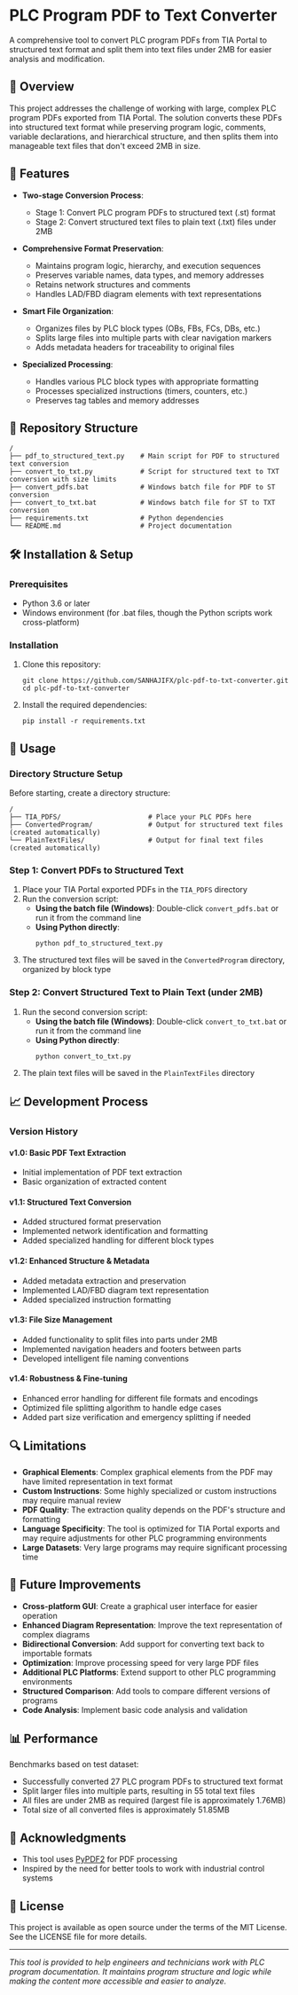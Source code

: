 # PLC Program PDF to Text Converter

A comprehensive tool to convert PLC program PDFs from TIA Portal to structured text format and split them into text files under 2MB for easier analysis and modification.

## 🌟 Overview

This project addresses the challenge of working with large, complex PLC program PDFs exported from TIA Portal. The solution converts these PDFs into structured text format while preserving program logic, comments, variable declarations, and hierarchical structure, and then splits them into manageable text files that don't exceed 2MB in size.

## 🚀 Features

- **Two-stage Conversion Process**:
  - Stage 1: Convert PLC program PDFs to structured text (.st) format
  - Stage 2: Convert structured text files to plain text (.txt) files under 2MB

- **Comprehensive Format Preservation**:
  - Maintains program logic, hierarchy, and execution sequences
  - Preserves variable names, data types, and memory addresses
  - Retains network structures and comments
  - Handles LAD/FBD diagram elements with text representations

- **Smart File Organization**:
  - Organizes files by PLC block types (OBs, FBs, FCs, DBs, etc.)
  - Splits large files into multiple parts with clear navigation markers
  - Adds metadata headers for traceability to original files

- **Specialized Processing**:
  - Handles various PLC block types with appropriate formatting
  - Processes specialized instructions (timers, counters, etc.)
  - Preserves tag tables and memory addresses

## 📂 Repository Structure

```
/
├── pdf_to_structured_text.py    # Main script for PDF to structured text conversion
├── convert_to_txt.py            # Script for structured text to TXT conversion with size limits
├── convert_pdfs.bat             # Windows batch file for PDF to ST conversion
├── convert_to_txt.bat           # Windows batch file for ST to TXT conversion
├── requirements.txt             # Python dependencies
└── README.md                    # Project documentation
```

## 🛠️ Installation & Setup

### Prerequisites

- Python 3.6 or later
- Windows environment (for .bat files, though the Python scripts work cross-platform)

### Installation

1. Clone this repository:
   ```
   git clone https://github.com/SANHAJIFX/plc-pdf-to-txt-converter.git
   cd plc-pdf-to-txt-converter
   ```

2. Install the required dependencies:
   ```
   pip install -r requirements.txt
   ```

## 📝 Usage

### Directory Structure Setup

Before starting, create a directory structure:

```
/
├── TIA_PDFS/                      # Place your PLC PDFs here
├── ConvertedProgram/              # Output for structured text files (created automatically)
└── PlainTextFiles/                # Output for final text files (created automatically)
```

### Step 1: Convert PDFs to Structured Text

1. Place your TIA Portal exported PDFs in the `TIA_PDFS` directory
2. Run the conversion script:
   - **Using the batch file (Windows)**:
     Double-click `convert_pdfs.bat` or run it from the command line
   - **Using Python directly**:
     ```
     python pdf_to_structured_text.py
     ```
3. The structured text files will be saved in the `ConvertedProgram` directory, organized by block type

### Step 2: Convert Structured Text to Plain Text (under 2MB)

1. Run the second conversion script:
   - **Using the batch file (Windows)**:
     Double-click `convert_to_txt.bat` or run it from the command line
   - **Using Python directly**:
     ```
     python convert_to_txt.py
     ```
2. The plain text files will be saved in the `PlainTextFiles` directory

## 📈 Development Process

### Version History

#### v1.0: Basic PDF Text Extraction
- Initial implementation of PDF text extraction
- Basic organization of extracted content

#### v1.1: Structured Text Conversion
- Added structured format preservation
- Implemented network identification and formatting
- Added specialized handling for different block types

#### v1.2: Enhanced Structure & Metadata
- Added metadata extraction and preservation
- Implemented LAD/FBD diagram text representation
- Added specialized instruction formatting

#### v1.3: File Size Management
- Added functionality to split files into parts under 2MB
- Implemented navigation headers and footers between parts
- Developed intelligent file naming conventions

#### v1.4: Robustness & Fine-tuning
- Enhanced error handling for different file formats and encodings
- Optimized file splitting algorithm to handle edge cases
- Added part size verification and emergency splitting if needed

## 🔍 Limitations

- **Graphical Elements**: Complex graphical elements from the PDF may have limited representation in text format
- **Custom Instructions**: Some highly specialized or custom instructions may require manual review
- **PDF Quality**: The extraction quality depends on the PDF's structure and formatting
- **Language Specificity**: The tool is optimized for TIA Portal exports and may require adjustments for other PLC programming environments
- **Large Datasets**: Very large programs may require significant processing time

## 🔮 Future Improvements

- **Cross-platform GUI**: Create a graphical user interface for easier operation
- **Enhanced Diagram Representation**: Improve the text representation of complex diagrams
- **Bidirectional Conversion**: Add support for converting text back to importable formats
- **Optimization**: Improve processing speed for very large PDF files
- **Additional PLC Platforms**: Extend support to other PLC programming environments
- **Structured Comparison**: Add tools to compare different versions of programs
- **Code Analysis**: Implement basic code analysis and validation

## 📊 Performance

Benchmarks based on test dataset:
- Successfully converted 27 PLC program PDFs to structured text format
- Split larger files into multiple parts, resulting in 55 total text files
- All files are under 2MB as required (largest file is approximately 1.76MB)
- Total size of all converted files is approximately 51.85MB

## 🙏 Acknowledgments

- This tool uses [PyPDF2](https://github.com/py-pdf/PyPDF2) for PDF processing
- Inspired by the need for better tools to work with industrial control systems

## 📄 License

This project is available as open source under the terms of the MIT License. See the LICENSE file for more details.

---

*This tool is provided to help engineers and technicians work with PLC program documentation. It maintains program structure and logic while making the content more accessible and easier to analyze.*